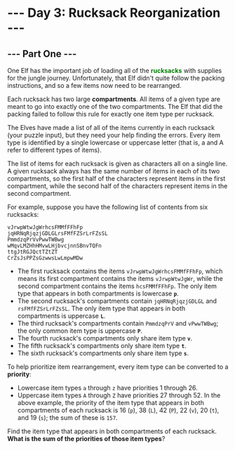 # --- Day 3: Rucksack Reorganization ---

## --- Part One ---
One Elf has the important job of loading all of the <span style="color:green">**rucksacks**</span> with supplies for the jungle journey. Unfortunately, that Elf didn't quite follow the packing instructions, and so a few items now need to be rearranged.

Each rucksack has two large **compartments**. All items of a given type are meant to go into exactly one of the two compartments. The Elf that did the packing failed to follow this rule for exactly one item type per rucksack.

The Elves have made a list of all of the items currently in each rucksack (your puzzle input), but they need your help finding the errors. Every item type is identified by a single lowercase or uppercase letter (that is, a and A refer to different types of items).

The list of items for each rucksack is given as characters all on a single line. A given rucksack always has the same number of items in each of its two compartments, so the first half of the characters represent items in the first compartment, while the second half of the characters represent items in the second compartment.

For example, suppose you have the following list of contents from six rucksacks:

```
vJrwpWtwJgWrhcsFMMfFFhFp
jqHRNqRjqzjGDLGLrsFMfFZSrLrFZsSL
PmmdzqPrVvPwwTWBwg
wMqvLMZHhHMvwLHjbvcjnnSBnvTQFn
ttgJtRGJQctTZtZT
CrZsJsPPZsGzwwsLwLmpwMDw
```

* The first rucksack contains the items ```vJrwpWtwJgWrhcsFMMfFFhFp```, which means its first compartment contains the items ```vJrwpWtwJgWr```, while the second compartment contains the items ```hcsFMMfFFhFp```. The only item type that appears in both compartments is lowercase **```p```**.
* The second rucksack's compartments contain ```jqHRNqRjqzjGDLGL``` and ```rsFMfFZSrLrFZsSL```. The only item type that appears in both compartments is uppercase **```L```**.
* The third rucksack's compartments contain ```PmmdzqPrV``` and ```vPwwTWBwg```; the only common item type is uppercase **```P```**.
* The fourth rucksack's compartments only share item type **```v```**.
* The fifth rucksack's compartments only share item type **```t```**.
* The sixth rucksack's compartments only share item type **```s```**.

To help prioritize item rearrangement, every item type can be converted to a **priority**:

* Lowercase item types ```a``` through ```z``` have priorities 1 through 26.
* Uppercase item types ```A``` through ```Z``` have priorities 27 through 52.
In the above example, the priority of the item type that appears in both compartments of each rucksack is 16 (```p```), 38 (```L```), 42 (```P```), 22 (```v```), 20 (```t```), and 19 (```s```); the sum of these is ```157```.

Find the item type that appears in both compartments of each rucksack. **What is the sum of the priorities of those item types**?